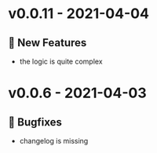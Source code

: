 # v0.0.11 - 2021-04-04
## 🎉 New Features
- the logic is quite complex

# v0.0.6 - 2021-04-03
## 🐛 Bugfixes
- changelog is missing